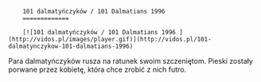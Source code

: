 
        101 dalmatyńczyków / 101 Dalmatians 1996 
        =============
        
        [![101 dalmatyńczyków / 101 Dalmatians 1996 ](http://vidos.pl/images/player.gif)](http://vidos.pl/101-dalmatynczykow-101-dalmatians-1996)
        
        
 Para dalmatyńczyków rusza na ratunek swoim szczeniętom. Pieski zostały porwane przez kobietę, która chce zrobić z nich futro.
    
